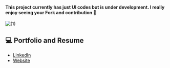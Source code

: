 #### This project currently has just UI codes but is under development. I really enjoy seeing your Fork and contribution :rocket:


![(1)](https://user-images.githubusercontent.com/25709266/149097909-8cdeb1d6-47fa-4e38-b179-f86e07ab89c2.gif)



## :computer: Portfolio and Resume
* [LinkedIn](https://www.linkedin.com/in/marjandavodinejad?originalSubdomain=ir)
* [Website](https://progrun.ir)
